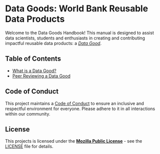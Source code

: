# Data Goods: World Bank Reusable Data Products

Welcome to the Data Goods Handbook! This manual is designed to assist data scientists, students and enthusiasts in creating and contributing impactful reusable data products: a [_Data Good_](docs/introduction-to-data-goods.md).

## Table of Contents

- [What is a Data Good?](docs/introduction-to-data-goods.md)
- [Peer Reviewing a Data Good](docs/peer-review.md)

## Code of Conduct

This project maintains a [Code of Conduct](docs/CODE_OF_CONDUCT.md) to ensure an inclusive and respectful environment for everyone. Please adhere to it in all interactions within our community.

## License

This projects is licensed under the [**Mozilla Public License**](https://opensource.org/license/mpl-2-0/) - see the [LICENSE](LICENSE) file for details.
